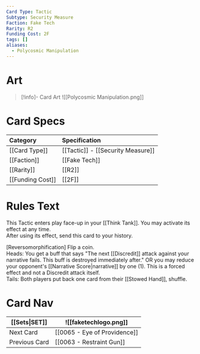 ```yaml
---
Card Type: Tactic
Subtype: Security Measure
Faction: Fake Tech
Rarity: R2
Funding Cost: 2F
tags: []
aliases:
  - Polycosmic Manipulation
---
```

# Art

> [!info]- Card Art
> ![[Polycosmic Manipulation.png]]

# Card Specs

| Category | Specification| 
| :--- | :--- |
| [[Card Type]] | [[Tactic]] - [[Security Measure]] |  
| [[Faction]] | [[Fake Tech]] |  
| [[Rarity]] | [[R2]] |  
| [[Funding Cost]] | [[2F]] |  

# Rules Text  

This Tactic enters play face-up in your [[Think Tank]]. You may activate its effect at any time.  
After using its effect, send this card to your history.  

[Reversomorphification] Flip a coin.  
Heads: You get a buff that says "The next [[Discredit]] attack against your narrative fails. This buff is destroyed immediately after." OR you may reduce your opponent's [[Narrative Score|narrative]] by one (1). This is a forced effect and not a Discredit attack itself.  
Tails: Both players put back one card from their [[Stowed Hand]], shuffle.  

# Card Nav

| [[Sets\|SET]]           | ![[faketechlogo.png]]          |
| ------------- | ------------------------------ |
| Next Card     | [[0065 - Eye of Providence]] |
| Previous Card | [[0063 - Restraint Gun]]         |


